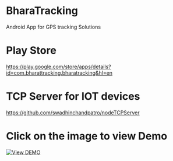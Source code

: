 # BharaTracking
Android App for GPS tracking Solutions

# Play Store
https://play.google.com/store/apps/details?id=com.bharattracking.bharatracking&hl=en

# TCP Server for IOT devices
https://github.com/swadhinchandpatro/nodeTCPServer

# Click on the image to view Demo

[![View DEMO](https://img.youtube.com/vi/GhEorXN8Ck4/0.jpg)](https://www.youtube.com/watch?v=GhEorXN8Ck4)
